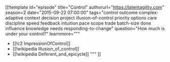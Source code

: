 [[!template id="episode"
title="Control"
authorurl="https://latentagility.com"
season=2
date="2015-09-22 07:00:00"
tags="control outcome complex-adaptive context decision project illusion-of-control priority options care discipline speed feedback intuition pace scope trade batch-size done influence knowledge needs responding-to-change"
question="How much is under your control?"
learnmore="""
- [[!c2 ImpressionOfControl]]
- [[!wikipedia Illusion_of_control]]
- [[!wikipedia Deferent_and_epicycle]]
"""
]]
